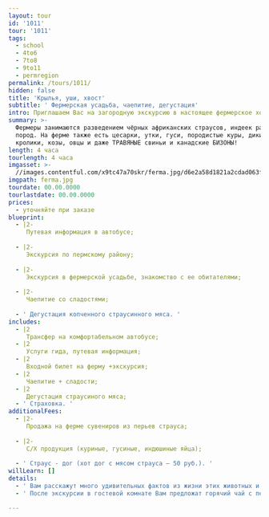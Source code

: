 ```yaml
---
layout: tour
id: '1011'
tour: '1011'
tags:
  - school
  - 4to6
  - 7to8
  - 9to11
  - permregion
permalink: /tours/1011/
hidden: false
title: 'Крылья, уши, хвост'
subtitle: ' Фермерская усадьба, чаепитие, дегустация'
intro: Приглашаем Вас на загородную экскурсию в настоящее фермерское хозяйство!
summary: >-
  Фермеры занимаются разведением чёрных африканских страусов, индеек разных
  пород. На ферме также есть цесарки, утки, гуси, породистые куры, дикие кабаны,
  кролики, козы, овцы и даже ТРАВЯНЫЕ свиньи и канадские БИЗОНЫ!
length: 4 часа
tourlength: 4 часа
imgasset: >-
  //images.contentful.com/x9tc47a70skr/ferma.jpg/d6e2a58d1821a2cdad063fed3b22d311/ferma.jpg
imgpath: ferma.jpg
tourdate: 00.00.0000
tourlastdate: 00.00.0000
prices:
  - уточняйте при заказе
blueprint:
  - |2-
     Путевая информация в автобусе; 
     
  - |2-
     Экскурсия по пермскому району; 
     
  - |2-
     Экскурсия в фермерской усадьбе, знакомство с ее обитателями; 
     
  - |2-
     Чаепитие со сладостями; 
     
  - ' Дегустация копченного страусинного мяса. '
includes:
  - |2
     Трансфер на комфортабельном автобусе; 
  - |2
     Услуги гида, путевая информация; 
  - |2
     Входной билет на ферму +экскурсия; 
  - |2
     Чаепитие + сладости; 
  - |2
     Дегустация страусиного мяса; 
  - ' Страховка. '
additionalFees:
  - |2-
     Продажа на ферме сувениров из перьев страуса; 
     
  - |2-
     С/Х продукция (куриные, гусиные, индюшиные яйца); 
     
  - ' Страус - дог (хот дог с мясом страуса – 50 руб.). '
willLearn: []
details:
  - ' Вам расскажут много удивительных фактов из жизни этих животных и о том, как они прижились у нас на Урале. Вы можете их сфотографировать и покормить, а некоторых погладить и подержать на руках. '
  - ' После экскурсии в гостевой комнате Вам предложат горячий чай с печеньем и конфетами и продегустировать копченное мясо страуса. Вы получите не только «огромный багаж» полезной информации, но и массу незабываемых впечатлений!!! '

---
```


